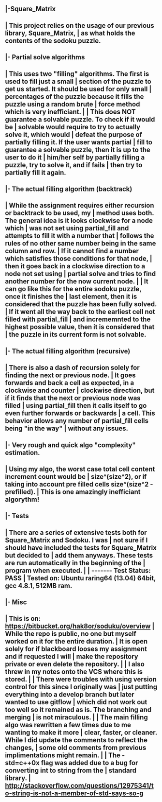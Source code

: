 |-Square_Matrix
----------------
| This project relies on the usage of our previous library, Square_Matrix, 
| as what holds the contents of the sodoku puzzle.
----------------


|- Partial solve algorithms
----------------------------
| This uses two "filling" algorithms. The first is used to fill just a small
| section of the puzzle to get us started. It should be used for only small
| percentages of the puzzle because it fills the puzzle using a random brute
| force method which is very inefficiant.
|
| This does NOT guarantee a solvable puzzle. To check if it would be
| solvable would require to try to actually solve it, which would
| defeat the purpose of partially filling it. If the user wants partial
| fill to guarantee a solvable puzzle, then it is up to the user to do it
| him/her self by partially filling a puzzle, try to solve it, and if fails
| then try to partially fill it again.
----------------------------


|- The actual filling algorithm (backtrack)
--------------------------------------------
| While the assignment requires either recursion or backtrack to be used, my
| method uses both. The general idea is it looks clockwise for a node which
| was not set using partial_fill and attempts to fill it with a number that
| follows the rules of no other same number being in the same column and row.
| If it cannot find a number which satisfies those conditions for that node, 
| then it goes back in a clockwise direction to a node not set using
| partial solve and tries to find another number for the now current node.
| 
| It can go like this for the entire sodoku puzzle, once it finishes the
| last element, then it is considered that the puzzle has been fully solved.
| If it went all the way back to the earliest cell not filled with partial_fill
| and incrememnted to the highest possible value, then it is considered that 
| the puzzle in its current form is not solvable.
--------------------------------------------


|- The actual filling algorithm (recursive)
--------------------------------------------
| There is also a dash of recursion solely for finding the next or previous node.
| It goes forwards and back a cell as expected, in a clockwise and counter 
| clockwise direction, but if it finds that the next or previous node was filled
| using partial_fill then it calls itself to go even further forwards or backwards
| a cell. This behavior allows any number of partial_fill cells being "in the way"
| without any issues.
--------------------------------------------

|- Very rough and quick algo "complexity" estimation.
------------------------------------------------------
| Using my algo, the worst case total cell content increment count would be
| size^(size^2), or if taking into account pre filled cells size^(size^2 - prefilled).
| This is one amazingly inefficiant algorythm!
------------------------------------------------------


|- Tests
---------
| There are a series of extensive tests both for Square_Matrix and Sodoku. I was
| not sure if I should have included the tests for Square_Matrix but decided to
| add them anyways. These tests are run automatically in the beginning of the 
| program when executed.
|
| ------- Test Status: PASS
| Tested on: Ubuntu raring64 (13.04) 64bit, gcc 4.8.1, 512MB ram.
---------


|- Misc
--------
| This is on: https://bitbucket.org/hak8or/soduku/overview
| While the repo is public, no one but myself worked on it for the entire duration.
| It is open solely for if blackboard looses my assignment and if requested I will
| make the repository private or even delete the repository.
|
| I also threw in my notes onto the VCS where this is stored.
|
| There were troubles with using version control for this since I originally was 
| just putting everything into a develop branch but later wanted to use gitflow 
| which did not work out too well so it remained as is. The branching and merging
| is not miraculous.
|
| The main filling algo was rewritten a few times due to me wanting to make it more
| clear, faster, or cleaner. While I did update the comments to reflect the changes,
| some old comments from previous implimentations might remain.
|
| The -std=c++0x flag was added due to a bug for converting int to string from the
| standard library. 
| http://stackoverflow.com/questions/12975341/to-string-is-not-a-member-of-std-says-so-g
--------